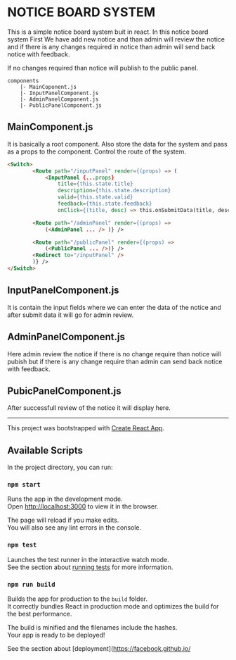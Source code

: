 # NOTICE BOARD SYSTEM

This is a simple notice board system buit in react. In this notice board system First We have add new notice and than admin will review the notice and if there is any changes required in notice than admin will send back notice with feedback. 

If no changes required than notice will publish to the public panel.

    components
        |- MainCoponent.js
        |- InputPanelComponent.js
        |- AdminPanelComponent.js
        |- PublicPanelComponent.js

## MainComponent.js

It is basically a root component. Also store the data for the system and pass as a props to the component. Control the route of the system.


```html
<Switch>
        <Route path="/inputPanel" render={(props) => (
            <InputPanel {...props}
                title={this.state.title}
                description={this.state.description}
                valid={this.state.valid}
                feedback={this.state.feedback}
                onClick={(title, desc) => this.onSubmitData(title, desc)} />

        <Route path="/adminPanel" render={(props) =>
            (<AdminPanel ... /> )} />

        <Route path="/publicPanel" render={(props) =>
            (<PublicPanel ... />)} />
        <Redirect to="/inputPanel" />
        )} />
</Switch>
```


## InputPanelComponent.js

It is contain the input fields where we can enter the data of the notice and after submit data it will go for admin review.

## AdminPanelComponent.js

Here admin review the notice if there is no change require than notice will pubish but if there is any change require than admin can send back notice with feedback.

## PubicPanelComponent.js

After successfull review of the notice it will display here.


___
This project was bootstrapped with [Create React App](https://github.com/facebook/create-react-app).

## Available Scripts

In the project directory, you can run:

### `npm start`

Runs the app in the development mode.<br />
Open [http://localhost:3000](http://localhost:3000) to view it in the browser.

The page will reload if you make edits.<br />
You will also see any lint errors in the console.

### `npm test`

Launches the test runner in the interactive watch mode.<br />
See the section about [running tests](https://facebook.github.io/create-react-app/docs/running-tests) for more information.

### `npm run build`

Builds the app for production to the `build` folder.<br />
It correctly bundles React in production mode and optimizes the build for the best performance.

The build is minified and the filenames include the hashes.<br />
Your app is ready to be deployed!

See the section about [deployment](https://facebook.github.io/
